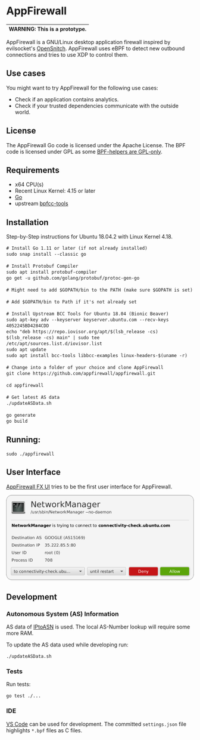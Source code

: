 # AppFirewall

| WARNING: This is a prototype. |
| --- |

AppFirewall is a GNU/Linux desktop application firewall inspired by evilsocket's [OpenSnitch](https://github.com/evilsocket/opensnitch). AppFirewall uses eBPF to detect new outbound connections and tries to use XDP to control them.

## Use cases

You might want to try AppFirewall for the following use cases:

* Check if an application contains analytics.
* Check if your trusted dependencies communicate with the outside world.

## License
The AppFirewall Go code is licensed under the Apache License. The BPF code is licensed under GPL as some [BPF-helpers are GPL-only](https://github.com/iovisor/bcc/blob/master/docs/kernel-versions.md#helpers).

## Requirements
* x64 CPU(s)
* Recent Linux Kernel: 4.15 or later
* [Go](https://golang.org/)
* upstream [bpfcc-tools](https://github.com/iovisor/bcc/blob/master/INSTALL.md#ubuntu---binary)


## Installation
Step-by-Step instructions for Ubuntu 18.04.2 with Linux Kernel 4.18.

    # Install Go 1.11 or later (if not already installed)
    sudo snap install --classic go

    # Install Protobuf Compiler
    sudo apt install protobuf-compiler
    go get -u github.com/golang/protobuf/protoc-gen-go

    # Might need to add $GOPATH/bin to the PATH (make sure $GOPATH is set)

    # Add $GOPATH/bin to Path if it's not already set

    # Install Upstream BCC Tools for Ubuntu 18.04 (Bionic Beaver)
    sudo apt-key adv --keyserver keyserver.ubuntu.com --recv-keys 4052245BD4284CDD
    echo "deb https://repo.iovisor.org/apt/$(lsb_release -cs) $(lsb_release -cs) main" | sudo tee /etc/apt/sources.list.d/iovisor.list
    sudo apt update
    sudo apt install bcc-tools libbcc-examples linux-headers-$(uname -r)

    # Change into a folder of your choice and clone AppFirewall
    git clone https://github.com/appfirewall/appfirewall.git

    cd appfirewall

    # Get latest AS data
    ./updateASData.sh
    
    go generate
    go build

## Running:

    sudo ./appfirewall

## User Interface

[AppFirewall FX UI](https://github.com/appfirewall/appfirewall-fx-ui) tries to be the first user interface for AppFirewall.

![AppFirewall FX UI Prompt](doc/screenshot-prompt-networkmanager.png "AppFirewall FX UI Prompt Screen")

## Development

### Autonomous System (AS) Information

AS data of [IPtoASN](https://iptoasn.com/) is used.
The local AS-Number lookup will require some more RAM.

To update the AS data used while developing run:

    ./updateASData.sh

### Tests
Run tests:

    go test ./...

### IDE
[VS Code](https://code.visualstudio.com/) can be used for development. The committed `settings.json` file highlights `*.bpf` files as C files.
